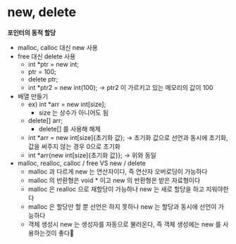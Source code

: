 # new, delete

**포인터의 동적 할당**

- malloc, calloc 대신 new 사용
- free 대신 delete 사용
    - int *ptr = new int;
    - ptr = 100;
    - delete ptr;
    - int *ptr2 = new int(100); -> ptr2 이 가르키고 있는 메모리의 값이 100
- 배열 만들기
    - ex) int *arr = new int[size];
        - size 는 상수가 아니어도 됨
    - delete[] arr;
        - delete[] 를 사용해 해제
    - int *arr = new int[size]{초기화 값}; -> 초기화 값으로 선언과 동시에 초기화, 값을 써주지 않는 경우 0으로 초기화
    - int *arr{new int[size]{초기화 값}}; -> 위와 동일
- malloc, realloc, calloc / free VS new / delete
    - malloc 과 다르게 new 는 연산자이다, 즉 연산자 오버로딩이 가능하다
    - malloc 의 반환형은 void * 이고 new 의 반환형은 받은 자료형이다
    - malloc 은 realloc 으로 재할당이 가능하나 new 는 새로 할당을 하고 지워야한다
    - malloc 은 할당만 할 뿐 선언은 하지 못하나 new 는 할당과 동시에 선언이 가능하다
    - 객체 생성시 new 는 생성자를 자동으로 불러온다, 즉 객체 생성에는 new 를 사용하는것이 좋다